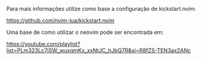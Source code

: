 Para mais informações utilize como base a configuração de kickstart.nvim:

https://github.com/nvim-lua/kickstart.nvim

Uma base de como utilizar o neovim pode ser encontrada em:

https://youtube.com/playlist?list=PLm323Lc7iSW_wuxqmKx_xxNtJC_hJbQ7R&si=R8fZS-TEN3ax2ANc

